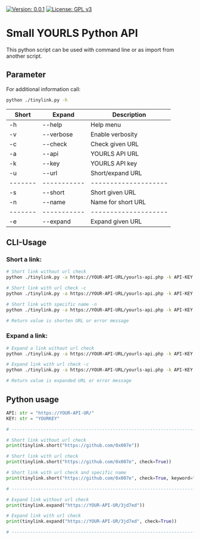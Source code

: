 [![Version: 0.0.1](https://img.shields.io/badge/Version-0.0.1%20Beta-orange.svg)](https://github.com/0x007e) [![License: GPL v3](https://img.shields.io/badge/License-GPL%20v3-blue.svg)](https://www.gnu.org/licenses/gpl-3.0)
# Small YOURLS Python API

This python script can be used with command line or as import from another script.

## Parameter

For additional information call:

``` bash
python ./tinylink.py -h
```

| Short | Expand    | Description        |
|-------|-----------|--------------------|
| -h    | --help    | Help menu          |
| -v    | --verbose | Enable verbosity   |
| -c    | --check   | Check given URL    |
| -a    | --api     | YOURLS API URL     |
| -k    | --key     | YOURLS API key     |
| -u    | --url     | Short/expand URL   |
|-------|-----------|--------------------|
| -s    | --short   | Short given URL    |
| -n    | --name    | Name for short URL |
|-------|-----------|--------------------|
| -e    | --expand  | Expand given URL   |

## CLI-Usage

### Short a link:
``` bash
# Short link without url check
python ./tinylink.py -a https://YOUR-API-URL/yourls-api.php -k API-KEY -u https://github.com/0x007e -s

# Short link with url check -c
python ./tinylink.py -a https://YOUR-API-URL/yourls-api.php -k API-KEY -u https://github.com/0x007e -s -c

# Short link with specific name -n
python ./tinylink.py -a https://YOUR-API-URL/yourls-api.php -k API-KEY -u https://github.com/0x007e -s -n linkname

# Return value is shorten URL or error message
```

### Expand a link:
``` bash
# Expand a link without url check
python ./tinylink.py -a https://YOUR-API-URL/yourls-api.php -k API-KEY -u https://YOUR-API-UR/3jd7ed -e

# Expand link with url check -c
python ./tinylink.py -a https://YOUR-API-URL/yourls-api.php -k API-KEY -u https://YOUR-API-UR/3jd7ed -e -c

# Return value is expanded URL or error message
```

## Python usage

``` python
API: str = "https://YOUR-API-UR/"
KEY: str = "YOURKEY"

# ------------------------------------------------------------------------------

# Short link without url check
print(tinylink.short("https://github.com/0x007e"))

# Short link with url check
print(tinylink.short("https://github.com/0x007e", check=True))

# Short link with url check and specific name
print(tinylink.short("https://github.com/0x007e", check=True, keyword="MYLINK"))

# ------------------------------------------------------------------------------

# Expand link without url check
print(tinylink.expand("https://YOUR-API-UR/3jd7ed"))

# Expand link with url check
print(tinylink.expand("https://YOUR-API-UR/3jd7ed", check=True))

# ------------------------------------------------------------------------------
```
